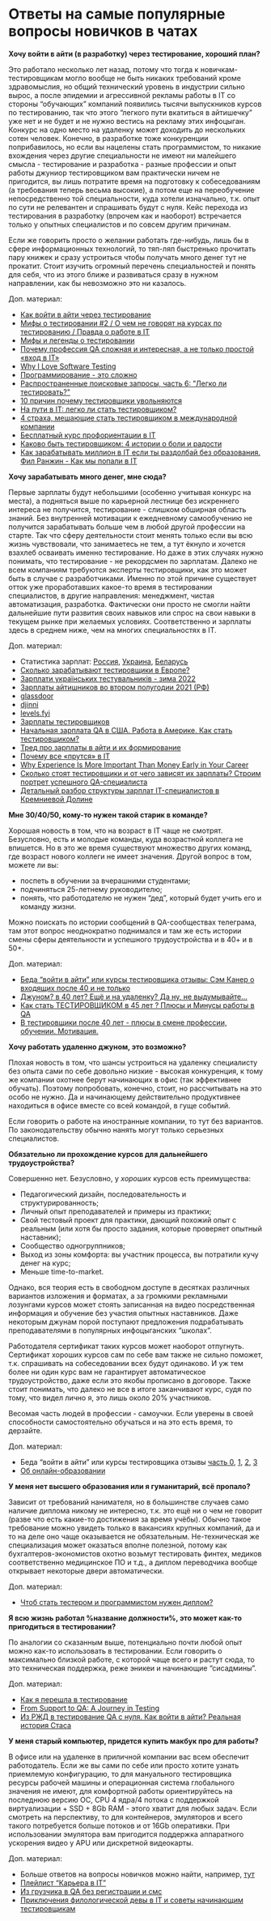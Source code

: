 # Ответы на самые популярные вопросы новичков в чатах

**Хочу войти в айти (в разработку) через тестирование, хороший план?**

Это работало несколько лет назад, потому что тогда к новичкам-тестировщикам могло вообще не быть никаких требований кроме здравомыслия, но общий технический уровень в индустрии сильно вырос, а после эпидемии и агрессивной рекламы работы в IT со стороны “обучающих” компаний появились тысячи выпускников курсов по тестированию, так что этого “легкого пути вкатиться в айтишечку” уже нет и не будет и не нужно вестись на рекламу этих инфоцыган. Конкурс на одно место на удаленку может доходить до нескольких сотен человек. Конечно, в разработке тоже конкуренции поприбавилось, но если вы нацелены стать программистом, то никакие вхождения через другие специальности не имеют ни малейшего смысла - тестирование и разработка - разные профессии и опыт работы джуниор тестировщиком вам практически ничем не пригодится, вы лишь потратите время на подготовку к собеседованиям (а требования теперь весьма высокие), а потом еще на переобучение непосредственно той специальности, куда хотели изначально, т.к. опыт по сути не релевантен и спрашивать будут с нуля. Кейс перехода из тестирования в разработку (впрочем как и наоборот) встречается только у опытных специалистов и по совсем другим причинам.

Если же говорить просто о желании работать где-нибудь, лишь бы в сфере информационных технологий, то тяп-ляп быстренько прочитать пару книжек и сразу устроиться чтобы получать много денег тут не прокатит. Стоит изучить огромный перечень специальностей и понять для себя, что из этого ближе и развиваться сразу в нужном направлении, как бы невозможно это ни казалось.

Доп. материал:

* [Как войти в айти через тестирование](https://youtu.be/Cc2biin9304?t=11497)
* [Мифы о тестировании #2 / О чем не говорят на курсах по тестированию / Правда о работе в IT](https://www.youtube.com/watch?v=qiCjqqtWP7I\&t=31s)
* [Мифы и легенды о тестировании](https://habr.com/ru/post/647701/)
* [Почему профессия QA сложная и интересная, а не только простой «вход в IT»](https://dou.ua/forums/topic/33947/)
* [Why I Love Software Testing](https://jarbon.medium.com/why-i-love-software-testing-ec23d5037dab)
* [Программирование - это сложно](https://habr.com/ru/company/vdsina/blog/551302/)
* [Распространенные поисковые запросы, часть 6: "Легко ли тестировать?"](https://software-testing.ru/library/testing/general-testing/3636-6-is-software-testing-easy)
* [10 причин почему тестировщики увольняются](https://www.youtube.com/watch?v=jgqKLw8YAd4)
* [На пути в IT: легко ли стать тестировщиком?](https://habr.com/ru/company/e-legion/blog/574856/)
* [4 страха, мешающие стать тестировщиком в международной компании](https://habr.com/ru/company/dell\_technologies/blog/599523/)
* [Бесплатный курс профориентации в IT](https://practicum.yandex.ru/career-advisor/)
* [Каково быть тестировщиком: 4 истории о боли и радости](https://habr.com/ru/company/skypro/blog/649349/)
* [Как зарабатывать миллион в IT если ты раздолбай без образования. Фил Ранжин - Как мы попали в IT](https://www.youtube.com/watch?v=N-IFG8gD7Gg)

**Хочу зарабатывать много денег, мне сюда?**

Первые зарплаты будут небольшими (особенно учитывая конкурс на места), а подняться выше по карьерной лестнице без искреннего интереса не получится, тестирование - слишком обширная область знаний. Без внутренней мотивации к ежедневному самообучению не получится зарабатывать больше чем в любой другой профессии на старте. Так что сферу деятельности стоит менять только если вы всю жизнь чувствовали, что занимаетесь не тем, а тут ёкнуло и хочется взахлеб осваивать именно тестирование. Но даже в этих случаях нужно понимать, что тестирование - не рекордсмен по зарплатам. Далеко не всем компаниям требуются эксперты тестировщики, как это может быть в случае с разработчиками. Именно по этой причине существует отток уже проработавших какое-то время в тестировании специалистов, в другие направления: менеджмент, чистая автоматизация, разработка. Фактически они просто не смогли найти дальнейшие пути развития своих навыков или спрос на свои навыки в текущем рынке при желаемых условиях. Соответственно и зарплаты здесь в среднем ниже, чем на многих специальностях в IT.

Доп. материал:

* Статистика зарплат: [Россия](https://career.habr.com/salaries), [Украина](https://jobs.dou.ua/salaries/), [Беларусь](https://salaries.dev.by)
* [Сколько зарабатывают тестировщики в Европе?](https://www.youtube.com/watch?v=Cbhp1rDRLE0)
* [Зарплати українських тестувальників - зима 2022](https://dou.ua/lenta/articles/salary-report-qa-winter-2022/)
* [Зарплаты айтишников во втором полугодии 2021 (РФ)](https://habr.com/ru/article/649423/)
* [glassdoor](https://www.glassdoor.com/Salaries/index.htm)
* [djinni](https://djinni.co/salaries/)
* [levels.fyi](https://www.levels.fyi)
* [Зарплаты тестировщиков](https://www.youtube.com/watch?v=qk44Mr8Qg\_Y)
* [Начальная зарплата QA в США. Работа в Америке. Как стать тестировщиком?](https://www.youtube.com/watch?v=nA0k9QlC5RA)
* [Тред про зарплаты в айти и их формирование](https://twitter.com/annmuor/status/1446846723591217155?s=)
* [Почему все «прутся» в IT](https://habr.com/ru/company/headzio/blog/593987/)
* [Why Experience Is More Important Than Money Early in Your Career](https://betterprogramming.pub/why-experience-is-more-important-than-money-early-in-your-career-6527219f3915)
* [Сколько стоят тестировщики и от чего зависят их зарплаты? Строим портрет успешного QA-специалиста](https://habr.com/ru/post/446650/)
* [Детальный разбор структуры зарплат IT-специалистов в Кремниевой Долине](https://habr.com/ru/post/512598/)

**Мне 30/40/50, кому-то нужен такой старик в команде?**

Хорошая новость в том, что на возраст в IT чаще не смотрят. Безусловно, есть и молодые команды, куда возрастной коллега не впишется. Но в это же время существуют множество других команд, где возраст нового коллеги не имеет значения. Другой вопрос в том, можете ли вы:

* поспеть в обучении за вчерашними студентами;
* подчиняться 25-летнему руководителю;
* понять, что работодателю не нужен “дед”, который будет учить его и команду жизни.

Можно поискать по истории сообщений в QA-сообществах телеграма, там этот вопрос неоднократно поднимался и там же есть истории смены сферы деятельности и успешного трудоустройства и в 40+ и в 50+.

Доп. материал:

* [Беда “войти в айти” или курсы тестировщика отзывы: Сэм Канер о входящих после 40 и не только](https://habr.com/ru/post/647611/)
* [Джуном? в 40 лет? Ещё и на удаленку? Да ну, не выдумывайте…](https://habr.com/ru/post/548606/)
* [Как стать ТЕСТИРОВЩИКОМ в 45 лет ? Плюсы и Минусы работы в QA](https://www.youtube.com/watch?v=vvGn0BDBpyc)
* [В тестировщики после 40 лет - плюсы в смене профессии, обучении. Мотивация.](https://www.youtube.com/watch?v=jP9IQX-iKbo)

**Хочу работать удаленно джуном, это возможно?**

Плохая новость в том, что шансы устроиться на удаленку специалисту без опыта сами по себе довольно низкие - высокая конкуренция, к тому же компании охотнее берут начинающих в офис (так эффективнее обучать). Поэтому попробовать, конечно, стоит, но рассчитывать на это особо не нужно. Да и начинающему действительно продуктивнее находиться в офисе вместе со всей командой, в гуще событий.

Если говорить о работе на иностранные компании, то тут без вариантов. По законодательству обычно нанять могут только серьезных специалистов.

**Обязательно ли прохождение курсов для дальнейшего трудоустройства?**

Совершенно нет. Безусловно, у _хороших_ курсов есть преимущества:

* Педагогический дизайн, последовательность и структурированность;
* Личный опыт преподавателей и примеры из практики;
* Свой тестовый проект для практики, дающий похожий опыт с реальным (или хотя бы просто задания, которые проверяет опытный наставник);
* Сообщество одногруппников;
* Выход из зоны комфорта: вы участник процесса, вы потратили кучу денег на курс;
* Меньше time-to-market.

Однако, вся теория есть в свободном доступе в десятках различных вариантов изложения и форматах, а за громкими рекламными лозунгами курсов может стоять записанная на видео посредственная информация и обучение без участия опытных наставников. Даже некоторым джунам порой поступают предложения подрабатывать преподавателями в популярных инфоцыганских “школах”.

Работодателя сертификат таких курсов может наоборот отпугнуть. Сертификат хороших курсов сам по себе вам также не сильно поможет, т.к. спрашивать на собеседовании всех будут одинаково. И уж тем более ни один курс вам не гарантирует автоматическое трудоустройство, даже если это якобы прописано в договоре. Также стоит понимать, что далеко не все в итоге заканчивают курс, судя по тому, что видел лично я, это лишь около 20% участников.

Весомая часть людей в профессии - самоучки. Если уверены в своей способности самостоятельно обучаться и на это есть время, то дерзайте.

Доп. материал:

* Беда “войти в айти” или курсы тестировщика отзывы [часть 0](https://habr.com/ru/post/588360/), [1](https://habr.com/ru/post/588376/), [2](https://habr.com/ru/post/589973/), [3](https://habr.com/ru/post/590249/)
* [Об онлайн-образовании](https://t.me/yetanotherqa/117)

**У меня нет высшего образования или я гуманитарий, всё пропало?**

Зависит от требований нанимателя, но в большинстве случаев само наличие диплома никому не интересно, т.к. это ещё ни о чем не говорит (разве что есть какие-то достижения за время учёбы). Обычно такое требование можно увидеть только в вакансиях крупных компаний, да и то на деле оно чаще оказывается не обязательным. Не-техническая же специализация может оказаться вполне полезной, потому как бухгалтеров-экономистов охотно возьмут тестировать финтех, медиков соответственно медицинское ПО и т.д., а диплом переводчика вообще открывает некоторые двери автоматически.

Доп. материал:

* [Чтоб стать тестером и программистом нужен диплом?](https://www.youtube.com/watch?v=fqE2vvezQxI)

**Я всю жизнь работал %название должности%, это может как-то пригодиться в тестировании?**

По аналогии со сказанным выше, потенциально почти любой опыт можно как-то использовать в тестировании. Если говорить о максимально близкой работе, с которой чаще всего и растут сюда, то это техническая поддержка, реже эникеи и начинающие “сисадмины”.

Доп. материал:

* [Как я перешла в тестирование](https://habr.com/ru/company/maxilect/blog/562160/)
* [From Support to QA: A Journey in Testing](https://www.softwaretestingnews.co.uk/from-support-to-qa-a-journey-in-testing/)
* [Из РЖД в тестирование QA с нуля. Как войти в айти? Реальная история Стаса](https://www.youtube.com/watch?v=qBX7My4LGZU)

**У меня старый компьютер, придется купить макбук про для работы?**

В офисе или на удаленке в приличной компании вас всем обеспечит работодатель. Если же вы сами по себе или просто хотите узнать приемлемую конфигурацию, то для мануального тестировщика ресурсы рабочей машины и операционная система глобального значения не имеют, для комфортной работы ориентируйтесь на последнюю версию ОС, CPU 4 ядра/4 потока с поддержкой виртуализации + SSD + 8Gb RAM - этого хватит для любых задач. Если смотреть на перспективу, то для контейнеров, эмуляторов и всего такого потребуется больше потоков и от 16Gb оперативки. При использовании эмулятора вам пригодится поддержка аппаратного ускорения видео у APU или дискретной видеокарты.

Доп. материал:

* Больше ответов на вопросы новичков можно найти, например, [тут](https://www.instagram.com/rusau.qalife/)
* [Плейлист “Карьера в IT”](https://www.youtube.com/playlist?list=PLvItDmb0sZw\_uOoxIR5EIaOkYksdAq7ks)
* [Из грузчика в QA без регистрации и смс](https://habr.com/ru/company/petrovich/blog/582824/)
* [Приключения филологической девы в IT и советы начинающим тестировщикам](https://habr.com/ru/company/quadcode/blog/592615/)
